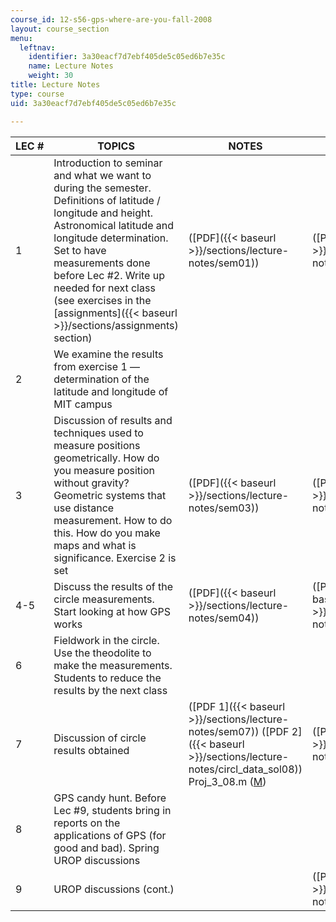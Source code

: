 ```yaml
---
course_id: 12-s56-gps-where-are-you-fall-2008
layout: course_section
menu:
  leftnav:
    identifier: 3a30eacf7d7ebf405de5c05ed6b7e35c
    name: Lecture Notes
    weight: 30
title: Lecture Notes
type: course
uid: 3a30eacf7d7ebf405de5c05ed6b7e35c

---
```


| LEC # | TOPICS | NOTES | SLIDE SHOWS |
| --- | --- | --- | --- |
| 1 | Introduction to seminar and what we want to during the semester. Definitions of latitude / longitude and height. Astronomical latitude and longitude determination. Set to have measurements done before Lec #2. Write up needed for next class (see exercises in the [assignments]({{< baseurl >}}/sections/assignments) section) | ([PDF]({{< baseurl >}}/sections/lecture-notes/sem01)) | ([PDF]({{< baseurl >}}/sections/lecture-notes/sem01)) |
| 2 | We examine the results from exercise 1 — determination of the latitude and longitude of MIT campus | &nbsp; |
| 3 | Discussion of results and techniques used to measure positions geometrically. How do you measure position without gravity? Geometric systems that use distance measurement. How to do this. How do you make maps and what is significance. Exercise 2 is set | ([PDF]({{< baseurl >}}/sections/lecture-notes/sem03)) | ([PDF]({{< baseurl >}}/sections/lecture-notes/sem03)) |
| 4-5 | Discuss the results of the circle measurements. Start looking at how GPS works | ([PDF]({{< baseurl >}}/sections/lecture-notes/sem04)) | ([PDF - 1.3 MB]({{< baseurl >}}/sections/lecture-notes/sem04)) |
| 6 | Fieldwork in the circle. Use the theodolite to make the measurements. Students to reduce the results by the next class | &nbsp; |
| 7 | Discussion of circle results obtained | ([PDF 1]({{< baseurl >}}/sections/lecture-notes/sem07)) ([PDF 2]({{< baseurl >}}/sections/lecture-notes/circl_data_sol08)) Proj\_3\_08.m ([M](/courses/earth-atmospheric-and-planetary-sciences/12-s56-gps-where-are-you-fall-2008/lecture-notes/Proj_3_08.m)) | ([PDF]({{< baseurl >}}/sections/lecture-notes/sem07)) |
| 8 | GPS candy hunt. Before Lec #9, students bring in reports on the applications of GPS (for good and bad). Spring UROP discussions | &nbsp; |
| 9 | UROP discussions (cont.) | &nbsp; | ([PDF]({{< baseurl >}}/sections/lecture-notes/sem09))
